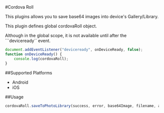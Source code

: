 #Cordova Roll

This plugins allows you to save base64 images into device's Gallery/Library.

This plugin defines global cordovaRoll object.

Although in the global scope, it is not available until after the ```deviceready`` event.

```javascript
document.addEventListener("deviceready", onDeviceReady, false);
function onDeviceReady() {
    console.log(cordovaRoll);
}
```

##Supported Platforms
* Android
* iOS

##Usage
```javascript
cordovaRoll.saveToPhotoLibrary(success, error, base64Image, filename, albumName);
```
